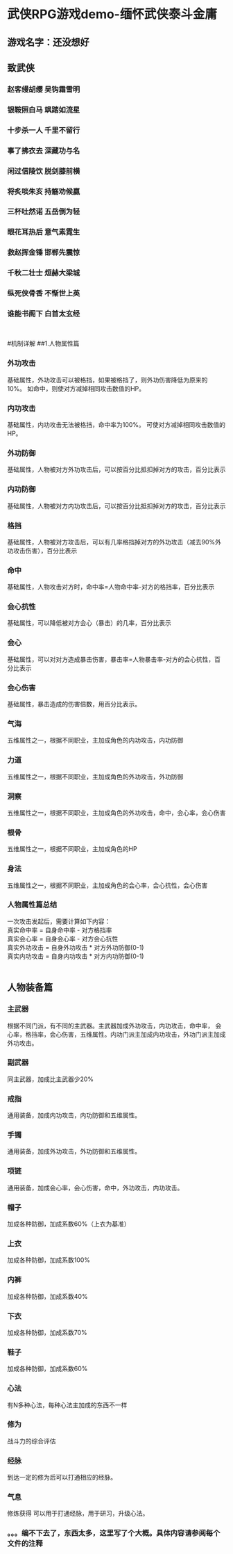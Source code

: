 # 武侠RPG游戏demo-缅怀武侠泰斗金庸
## 游戏名字：还没想好
##  致武侠
### 赵客缦胡缨 吴钩霜雪明
### 银鞍照白马 飒踏如流星
### 十步杀一人 千里不留行
### 事了拂衣去 深藏功与名
### 闲过信陵饮 脱剑膝前横
### 将炙啖朱亥 持觞劝候嬴
### 三杯吐然诺 五岳倒为轻
### 眼花耳热后 意气素霓生
### 救赵挥金锤 邯郸先震惊
### 千秋二壮士 烜赫大梁城
### 纵死侠骨香 不惭世上英
### 谁能书阁下 白首太玄经
</br>

#机制详解
##1.人物属性篇
### 外功攻击
基础属性，外功攻击可以被格挡，如果被格挡了，则外功伤害降低为原来的10%。
如命中，则使对方减掉相同攻击数值的HP。
### 内功攻击
基础属性，内功攻击无法被格挡，命中率为100%。
可使对方减掉相同攻击数值的HP。
### 外功防御
基础属性，人物被对方外功攻击后，可以按百分比抵扣掉对方的攻击，百分比表示
### 内功防御
基础属性，人物被对方内功攻击后，可以按百分比抵扣掉对方的攻击，百分比表示
### 格挡
基础属性，人物被对方攻击后，可以有几率格挡掉对方的外功攻击（减去90%外功攻击伤害），百分比表示
### 命中
基础属性，人物攻击对方时，命中率=人物命中率-对方的格挡率，百分比表示
### 会心抗性
基础属性，可以降低被对方会心（暴击）的几率，百分比表示
### 会心
基础属性，可以对对方造成暴击伤害，暴击率=人物暴击率-对方的会心抗性，百分比表示
### 会心伤害
基础属性，暴击造成的伤害倍数，用百分比表示。
</br>
### 气海
五维属性之一，根据不同职业，主加成角色的内功攻击，内功防御
### 力道
五维属性之一，根据不同职业，主加成角色的外功攻击，外功防御
### 洞察
五维属性之一，根据不同职业，主加成角色的外功攻击，命中，会心率，会心伤害
### 根骨
五维属性之一，根据不同职业，主加成角色的HP
### 身法
五维属性之一，根据不同职业，主加成角色的会心率，会心抗性，会心伤害
### 人物属性篇总结
一次攻击发起后，需要计算如下内容：<br/>
真实命中率 = 自身命中率 - 对方格挡率<br/>
真实会心率 = 自身会心率 - 对方会心抗性<br/>
真实外功攻击 = 自身外功攻击 * 对方外功防御(0-1)<br/>
真实内功攻击 = 自身内功攻击 * 对方内功防御(0-1)<br/>
<br/>
## 人物装备篇
### 主武器
根据不同门派，有不同的主武器。主武器加成外功攻击，内功攻击，命中率，
会心率，格挡率，会心伤害，五维属性。内功门派主加成内功攻击，外功门派主加成
外功攻击。
### 副武器
同主武器，加成比主武器少20%
### 戒指
通用装备，加成内功攻击，内功防御和五维属性。
### 手镯
通用装备，加成外功攻击，外功防御和五维属性。
### 项链
通用装备，加成会心率，会心伤害，命中，外功攻击，内功攻击。
### 帽子
加成各种防御，加成系数60%（上衣为基准）
### 上衣
加成各种防御，加成系数100%
### 内裤
加成各种防御，加成系数40%
### 下衣
加成各种防御，加成系数70%
### 鞋子
加成各种防御，加成系数60%
### 心法
有N多种心法，每种心法主加成的东西不一样
### 修为
战斗力的综合评估
### 经脉
到达一定的修为后可以打通相应的经脉。
### 气息
修炼获得 可以用于打通经脉，用于研习，升级心法。

### 。。。编不下去了，东西太多，这里写了个大概。具体内容请参阅每个文件的注释


